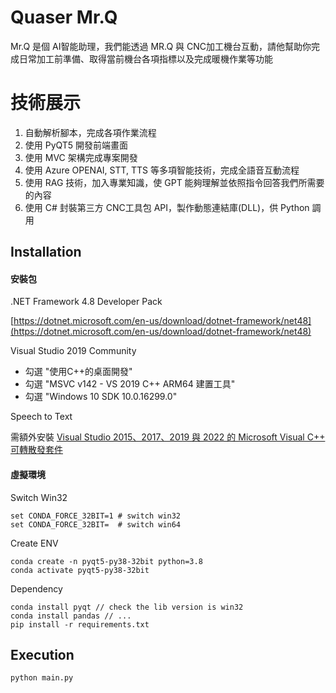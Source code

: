 # Quaser Mr.Q

Mr.Q 是個 AI智能助理，我們能透過 MR.Q 與 CNC加工機台互動，請他幫助你完成日常加工前準備、取得當前機台各項指標以及完成暖機作業等功能

# 技術展示

1. 自動解析腳本，完成各項作業流程
2. 使用 PyQT5 開發前端畫面
3. 使用 MVC 架構完成專案開發
4. 使用 Azure OPENAI, STT, TTS 等多項智能技術，完成全語音互動流程
5. 使用 RAG 技術，加入專業知識，使 GPT 能夠理解並依照指令回答我們所需要的內容
6. 使用 C# 封裝第三方 CNC工具包 API，製作動態連結庫(DLL)，供 Python 調用

## Installation

#### 安裝包

.NET Framework 4.8 Developer Pack

[https://dotnet.microsoft.com/en-us/download/dotnet-framework/net48](https://dotnet.microsoft.com/en-us/download/dotnet-framework/net48)

Visual Studio 2019 Community

- 勾選 "使用C++的桌面開發"
- 勾選 "MSVC v142 - VS 2019 C++ ARM64 建置工具"
- 勾選 "Windows 10 SDK 10.0.16299.0"

Speech to Text

需額外安裝 [Visual Studio 2015、2017、2019 與 2022 的 Microsoft Visual C++ 可轉散發套件](https://learn.microsoft.com/zh-tw/cpp/windows/latest-supported-vc-redist?view=msvc-170&preserve-view=true)

#### 虛擬環境

Switch Win32

```plaintext
set CONDA_FORCE_32BIT=1 # switch win32
set CONDA_FORCE_32BIT=  # switch win64
```

Create ENV

```plaintext
conda create -n pyqt5-py38-32bit python=3.8
conda activate pyqt5-py38-32bit
```

Dependency

```plaintext
conda install pyqt // check the lib version is win32
conda install pandas // ...
pip install -r requirements.txt
```

## Execution

```Python
python main.py
```

